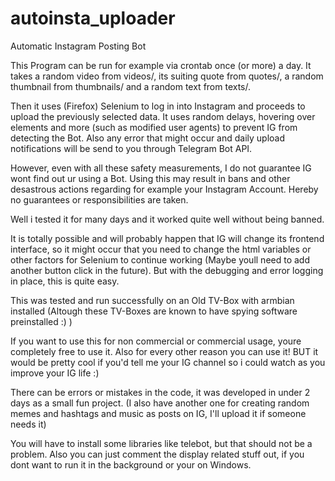 # autoinsta_uploader
Automatic Instagram Posting Bot


This Program can be run for example via crontab once (or more) a day.
It takes a random video from videos/, its suiting quote from quotes/, a random thumbnail from thumbnails/ and a random text from texts/.

Then it uses (Firefox) Selenium to log in into Instagram and proceeds to upload the previously selected data.
It uses random delays, hovering over elements and more (such as modified user agents) to prevent IG from detecting the Bot.
Also any error that might occur and daily upload notifications will be send to you through Telegram Bot API.

However, even with all these safety measurements, I do not guarantee IG wont find out ur using a Bot.
Using this may result in bans and other desastrous actions regarding for example your Instagram Account. Hereby no guarantees or responsibilities are taken.

Well i tested it for many days and it worked quite well without being banned.

It is totally possible and will probably happen that IG will change its frontend interface, so it might occur that you need to change the html variables or other factors for Selenium to continue working (Maybe youll need to add another button click in the future). But with the debugging and error logging in place, this is quite easy.


This was tested and run successfully on an Old TV-Box with armbian installed (Altough these TV-Boxes are known to have spying software preinstalled :)  )

If you want to use this for non commercial or commercial usage, youre completely free to use it. Also for every other reason you can use it!
BUT it would be pretty cool if you'd tell me your IG channel so i could watch as you improve your IG life :)

There can be errors or mistakes in the code, it was developed in under 2 days as a small fun project.
(I also have another one for creating random memes and hashtags and music as posts on IG, I'll upload it if someone needs it)

You will have to install some libraries like telebot, but that should not be a problem.
Also you can just comment the display related stuff out, if you dont want to run it in the background or your on Windows.
